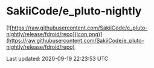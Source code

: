
# SakiiCode/e_pluto-nightly

[![https://raw.githubusercontent.com/SakiiCode/e_pluto-nightly/release/fdroid/repo](icon.png)](https://raw.githubusercontent.com/SakiiCode/e_pluto-nightly/release/fdroid/repo)

Last updated: 2020-09-19 22:23:53 UTC